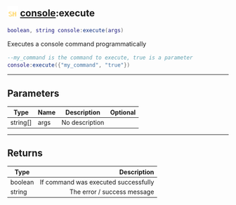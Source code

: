 ## <img src="../../.gitbook/assets/shared.png" width="24" height=24 /> [console](https://iaswiki.rawr.dev/readme/console):execute

```lua
boolean, string console:execute(args)
```

Executes a console command programmatically
```lua
--my_command is the command to execute, true is a parameter
console:execute({"my_command", "true"})
```


------
## Parameters

| Type   | Name | Description | Optional |
| ------ | ---- | ----------- | -------: |
| string[] | args | No description |  |


------
## Returns

| Type   | Description |
| ------ | ----------: |
| boolean | If command was executed successfully |
| string | The error / success message |

